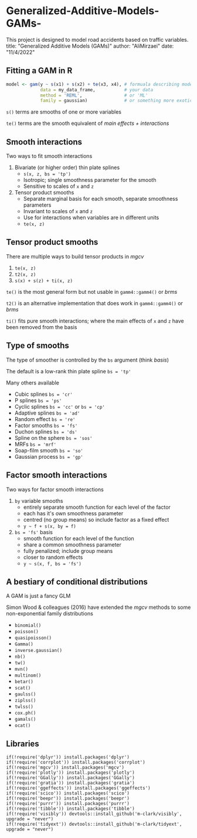 # Generalized-Additive-Models-GAMs-
This project is designed to model road accidents based on traffic variables.
title: "Generalized Additive Models (GAMs)"
author: "AliMirzaei"
date: "11/4/2022"
## Fitting a GAM in R
```r
model <- gam(y ~ s(x1) + s(x2) + te(x3, x4), # formuala describing model
             data = my_data_frame,           # your data
             method = 'REML',                # or 'ML'
             family = gaussian)              # or something more exotic
```

`s()` terms are smooths of one or more variables

`te()` terms are the smooth equivalent of *main effects + interactions*

## Smooth interactions

Two ways to fit smooth interactions

1. Bivariate (or higher order) thin plate splines
    * `s(x, z, bs = 'tp')`
    * Isotropic; single smoothness parameter for the smooth
	* Sensitive to scales of `x` and `z`
2. Tensor product smooths
    * Separate marginal basis for each smooth, separate smoothness parameters
	* Invariant to scales of `x` and `z`
	* Use for interactions when variables are in different units
	* `te(x, z)`

## Tensor product smooths

There are multiple ways to build tensor products in *mgcv*

1. `te(x, z)`
2. `t2(x, z)`
3. `s(x) + s(z) + ti(x, z)`

`te()` is the most general form but not usable in `gamm4::gamm4()` or *brms*

`t2()` is an alternative implementation that does work in `gamm4::gamm4()` or *brms*

`ti()` fits pure smooth interactions; where the main effects of `x` and `z` have been removed from the basis

## Type of smooths

The type of smoother is controlled by the `bs` argument (think *basis*)

The default is a low-rank thin plate spline `bs = 'tp'`

Many others available



* Cubic splines `bs = 'cr'`
* P splines `bs = 'ps'`
* Cyclic splines `bs = 'cc'` or `bs = 'cp'`
* Adaptive splines `bs = 'ad'`
* Random effect `bs = 're'`
* Factor smooths `bs = 'fs'`
* Duchon splines `bs = 'ds'`
* Spline on the sphere `bs = 'sos'`
* MRFs `bs = 'mrf'`
* Soap-film smooth `bs = 'so'`
* Gaussian process `bs = 'gp'`

## Factor smooth interactions

Two ways for factor smooth interactions

1. `by` variable smooths
    * entirely separate smooth function for each level of the factor
	* each has it's own smoothness parameter
	* centred (no group means) so include factor as a fixed effect
	* `y ~ f + s(x, by = f)`
2. `bs = 'fs'` basis
    * smooth function for each level of the function
	* share a common smoothness parameter
	* fully penalized; include group means
	* closer to random effects
	* `y ~ s(x, f, bs = 'fs')`


## A bestiary of conditional distributions

A GAM is just a fancy GLM

Simon Wood & colleagues (2016) have extended the *mgcv* methods to some non-exponential family distributions


* `binomial()`
* `poisson()`
* `quasipoisson()`
* `Gamma()`
* `inverse.gaussian()`
* `nb()`
* `tw()`
* `mvn()`
* `multinom()`
* `betar()`
* `scat()`
* `gaulss()`
* `ziplss()`
* `twlss()`
* `cox.ph()`
* `gamals()`
* `ocat()`

## Libraries

```{r libraries, message=FALSE, warning=FALSE}
if(!require('dplyr')) install.packages('dplyr')
if(!require('corrplot')) install.packages('corrplot')
if(!require('mgcv')) install.packages('mgcv')
if(!require('plotly')) install.packages('plotly')
if(!require('GGally')) install.packages('GGally')
if(!require('gratia')) install.packages('gratia')
if(!require('ggeffects')) install.packages('ggeffects')
if(!require('scico')) install.packages('scico')
if(!require('beepr')) install.packages('beepr')
if(!require('purrr')) install.packages('purrr')
if(!require('tibble')) install.packages('tibble')
if(!require('visibly')) devtools::install_github('m-clark/visibly', upgrade = "never")
if(!require('tidyext')) devtools::install_github('m-clark/tidyext', upgrade = "never")
```

